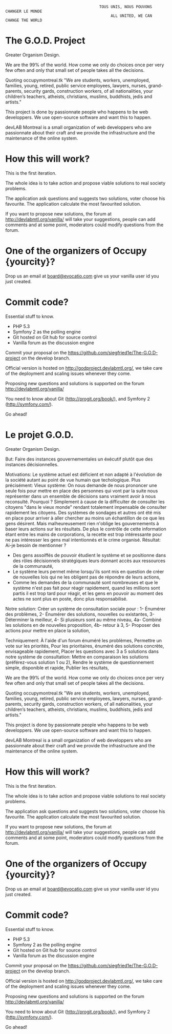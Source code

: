 
                                             TOUS UNIS, NOUS POUVONS CHANGER LE MONDE
                                                  ALL UNITED, WE CAN CHANGE THE WORLD



The G.O.D. Project
========================

Greater Organism Design.

We are the 99% of the world. How come we only do choices once per very few often and
only that small set of people takes all the decisions.

Quoting occupymontreal.tk "We are students, workers, unemployed, families, young,
retired, public service employees, lawyers, nurses, grand-parents, security gards,
construction workers, of all nationalities, your children’s teachers, atheists,
christians, muslims, buddhists, jedis and artists."

This project is done by passionnate people who happens to be web developpers. We
use open-source software and want this to happen.

devLAB Montreal is a small organization of web developpers who are passionnate about
their craft and we provide the infrastructure and the maintenance of the online system.






How this will work?
========================

This is the first iteration.

The whole idea is to take action and propose viable solutions to real society problems.

The application ask questions and suggests two solutions, voter choose his favourite.
The application calculate the most favourited solution.

If you want to propose new solutions, the forum at http://devlabmtl.org/vanilla/ will take
your suggestions, people can add comments and at some point, moderators could modify
questions from the forum.




One of the organizers of Occupy {yourcity}?
========================

Drop us an email at board@evocatio.com give us your vanilla user id you just created.




Commit code?
========================

Essential stuff to know.

* PHP 5.3
* Symfony 2 as the polling engine
* Git hosted on Git hub for source control
* Vanilla forum as the discussion engine

Commit your proposal on the https://github.com/siegfried1e/The-G.O.D-project on the develop
branch.

Official version is hosted on http://godproject.devlabmtl.org/, we take care of the deployment
and scaling issues whenever they come.

Proposing new questions and solutions is supported on the forum http://devlabmtl.org/vanilla/

You need to know about Git (http://progit.org/book/), and Symfony 2 (http://symfony.com/).

Go ahead!

Le projet G.O.D.
=================

Greater Organism Design.


But:
Faire des instances gouvernementales un éxécutif plutôt que des instances décisionnelles.

Motivations:
Le système actuel est déficient et non adapté à l'évolution de la société autant au point de
vue humain que techologique.
Plus précisément:
Vieux système:
On nous demande de nous prononcer une seule fois pour mettre en place des personnes qui vont
par la suite nous représenter dans un ensemble de décisions sans vraiment avoir à nous reconsulté.
Pourquoi ?
Simplement à cause de la difficulter de consulter les citoyens "dans le vieux monde" rendant totalement
impensable de consulter rapidement les citoyens. Des systèmes de sondages et autres ont été
mis en place pour arriver à aller chercher au moins un échantillon de ce que les gens désirent. Mais
malheureusement rien n'oblige les gouvernements à baser leurs actions sur les résultats. De plus le
contrôle de cette information étant entre les mains de corporations, la recette est trop intéressante
pour ne pas intéresser les gens mal intentionnés et le crime organisé.
Résultat:
Ai-je besoin de mentionner ?
- Des gens assoiffés de pouvoir étudient le système et se positionne dans des rôles décisionnels stratégiques
leurs donnant accès aux ressources de la communauté,
- Le système leurs permet même lorsqu'ils sont mis en question de créer de nouvelles lois qui ne les obligent
pas de répondre de leurs actions,
- Comme les demandes de la communauté sont nombreuses et que le système n'est pas fait pour réagir rapidement,
quand les millions sont partis il est trop tard pour réagir, et les gens en pouvoir au moment des actes ne sont plus
en poste, donc plus responsabilisé.

Notre solution:
Créer un système de consultation sociale pour :
1- Énumérer des problèmes,
2- Énumérer des solutions, nouvelles ou existantes,
3- Déterminer la meilleur,
4- Si plusieurs sont au même niveau,
    4a- Combiné les solutions en de nouvelles proposition,
    4b- retour à 3,
5- Proposer des actions pour mettre en place la solution,

Techniquement:
À l'aide d'un forum énuméré les problèmes,
Permettre un vote sur les priorités,
Pour les prioritaires, énuméré des solutions concrète, envisageable rapidement,
Placer les questions avec 3 a 5 solutions dans notre système de consultation:
Mettre en comparaison les solutions (préférez-vous solution 1 ou 2),
Rendre le système de questionnement simple, disponible et rapide,
Publier les résultats,






We are the 99% of the world. How come we only do choices once per very few often and
only that small set of people takes all the decisions.

Quoting occupymontreal.tk "We are students, workers, unemployed, families, young,
retired, public service employees, lawyers, nurses, grand-parents, security gards,
construction workers, of all nationalities, your children’s teachers, atheists,
christians, muslims, buddhists, jedis and artists."

This project is done by passionnate people who happens to be web developpers. We
use open-source software and want this to happen.

devLAB Montreal is a small organization of web developpers who are passionnate about
their craft and we provide the infrastructure and the maintenance of the online system.






How this will work?
========================

This is the first iteration.

The whole idea is to take action and propose viable solutions to real society problems.

The application ask questions and suggests two solutions, voter choose his favourite.
The application calculate the most favourited solution.

If you want to propose new solutions, the forum at http://devlabmtl.org/vanilla/ will take
your suggestions, people can add comments and at some point, moderators could modify
questions from the forum.




One of the organizers of Occupy {yourcity}?
========================

Drop us an email at board@evocatio.com give us your vanilla user id you just created.




Commit code?
========================

Essential stuff to know.

* PHP 5.3
* Symfony 2 as the polling engine
* Git hosted on Git hub for source control
* Vanilla forum as the discussion engine

Commit your proposal on the https://github.com/siegfried1e/The-G.O.D-project on the develop
branch.

Official version is hosted on http://godproject.devlabmtl.org/, we take care of the deployment
and scaling issues whenever they come.

Proposing new questions and solutions is supported on the forum http://devlabmtl.org/vanilla/

You need to know about Git (http://progit.org/book/), and Symfony 2 (http://symfony.com/).

Go ahead!